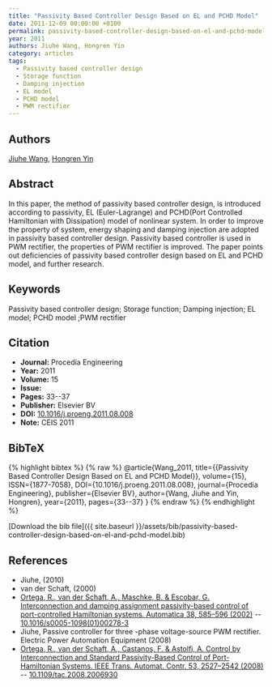 ```yaml
---
title: "Passivity Based Controller Design Based on EL and PCHD Model"
date: 2011-12-09 00:00:00 +0100
permalink: passivity-based-controller-design-based-on-el-and-pchd-model
year: 2011
authors: Jiuhe Wang, Hongren Yin
category: articles
tags:
  - Passivity based controller design
  - Storage function
  - Damping injection
  - EL model
  - PCHD model
  - PWM rectifier
---
```

 
## Authors
[Jiuhe Wang](authors/jiuhe-wang), [Hongren Yin](authors/hongren-yin)
 
## Abstract
In this paper, the method of passivity based controller design, is introduced according to passivity, EL (Euler-Lagrange) and PCHD(Port Controlled Hamiltonian with Dissipation) model of nonlinear system. In order to improve the property of system, energy shaping and damping injection are adopted in passivity based controller design. Passivity based controller is used in PWM rectifier, the properties of PWM rectifier is improved. The paper points out deficiencies of passivity based controller design based on EL and PCHD model, and further research.
 
## Keywords
Passivity based controller design; Storage function; Damping injection; EL model; PCHD model ;PWM rectifier
 
## Citation
- **Journal:** Procedia Engineering
- **Year:** 2011
- **Volume:** 15
- **Issue:** 
- **Pages:** 33--37
- **Publisher:** Elsevier BV
- **DOI:** [10.1016/j.proeng.2011.08.008](https://doi.org/10.1016/j.proeng.2011.08.008)
- **Note:** CEIS 2011
 
## BibTeX
{% highlight bibtex %}
{% raw %}
@article{Wang_2011,
  title={{Passivity Based Controller Design Based on EL and PCHD Model}},
  volume={15},
  ISSN={1877-7058},
  DOI={10.1016/j.proeng.2011.08.008},
  journal={Procedia Engineering},
  publisher={Elsevier BV},
  author={Wang, Jiuhe and Yin, Hongren},
  year={2011},
  pages={33--37}
}
{% endraw %}
{% endhighlight %}
 
[Download the bib file]({{ site.baseurl }}/assets/bib/passivity-based-controller-design-based-on-el-and-pchd-model.bib)
 
## References
- Jiuhe, (2010)
- van der Schaft, (2000)
- [Ortega, R., van der Schaft, A., Maschke, B. & Escobar, G. Interconnection and damping assignment passivity-based control of port-controlled Hamiltonian systems. Automatica 38, 585–596 (2002)](interconnection-and-damping-assignment-passivity-based-control-of-port-controlled-hamiltonian-systems) -- [10.1016/s0005-1098(01)00278-3](https://doi.org/10.1016/s0005-1098(01)00278-3)
- Jiuhe, Passive controller for three -phase voltage-source PWM rectifier. Electric Power Automation Equipment (2008)
- [Ortega, R., van der Schaft, A., Castanos, F. & Astolfi, A. Control by Interconnection and Standard Passivity-Based Control of Port-Hamiltonian Systems. IEEE Trans. Automat. Contr. 53, 2527–2542 (2008)](control-by-interconnection-and-standard-passivity-based-control-of-port-hamiltonian-systems) -- [10.1109/tac.2008.2006930](https://doi.org/10.1109/tac.2008.2006930)

